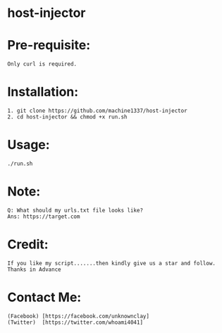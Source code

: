 # host-injector

# Pre-requisite:
    Only curl is required.
    
# Installation:
    1. git clone https://github.com/machine1337/host-injector
    2. cd host-injector && chmod +x run.sh
    
# Usage:
    ./run.sh

# Note:
    Q: What should my urls.txt file looks like?
    Ans: https://target.com
    
# Credit:
    If you like my script.......then kindly give us a star and follow. Thanks in Advance
    
# Contact Me:
    (Facebook) [https://facebook.com/unknownclay]
    (Twitter)  [https://twitter.com/whoami4041]
